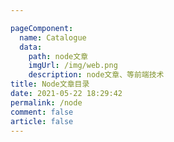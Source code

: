 ```yaml
---

pageComponent:
  name: Catalogue
  data:
    path: node文章
    imgUrl: /img/web.png
    description: node文章、等前端技术
title: Node文章目录
date: 2021-05-22 18:29:42
permalink: /node
comment: false
article: false
---
```

